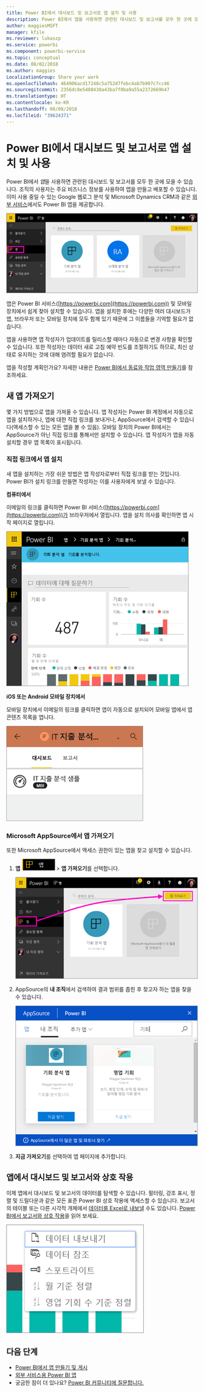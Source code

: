 ```yaml
---
title: Power BI에서 대시보드 및 보고서로 앱 설치 및 사용
description: Power BI에서 앱을 사용하면 관련된 대시보드 및 보고서를 모두 한 곳에 모을 수 있습니다.
author: maggiesMSFT
manager: kfile
ms.reviewer: lukaszp
ms.service: powerbi
ms.component: powerbi-service
ms.topic: conceptual
ms.date: 08/02/2018
ms.author: maggies
LocalizationGroup: Share your work
ms.openlocfilehash: 464906acd17248c5a752d7febc4ab7b907c7cc46
ms.sourcegitcommit: 2356dc8e5488438a43ba7f0ba9a55a2372669b47
ms.translationtype: HT
ms.contentlocale: ko-KR
ms.lasthandoff: 08/08/2018
ms.locfileid: "39624371"
---
```

# <a name="install-and-use-apps-with-dashboards-and-reports-in-power-bi"></a>Power BI에서 대시보드 및 보고서로 앱 설치 및 사용
Power BI에서 *앱*을 사용하면 관련된 대시보드 및 보고서를 모두 한 곳에 모을 수 있습니다. 조직의 사용자는 주요 비즈니스 정보를 사용하여 앱을 만들고 배포할 수 있습니다. 이미 사용 중일 수 있는 Google 웹로그 분석 및 Microsoft Dynamics CRM과 같은 [외부 서비스](service-connect-to-services.md)에서도 Power BI 앱을 제공합니다. 

![Power BI의 앱](media/service-install-use-apps/power-bi-apps-left-nav.png)

앱은 Power BI 서비스([https://powerbi.com](https://powerbi.com)) 및 모바일 장치에서 쉽게 찾아 설치할 수 있습니다. 앱을 설치한 후에는 다양한 여러 대시보드가 앱, 브라우저 또는 모바일 장치에 모두 함께 있기 때문에 그 이름들을 기억할 필요가 없습니다.

앱을 사용하면 앱 작성자가 업데이트를 릴리스할 때마다 자동으로 변경 사항을 확인할 수 있습니다. 또한 작성자는 데이터 새로 고침 예약 빈도를 조절하기도 하므로, 최신 상태로 유지하는 것에 대해 염려할 필요가 없습니다. 

앱을 작성할 계획인가요? 자세한 내용은 [Power BI에서 동료와 작업 영역 만들기](service-create-distribute-apps.md)를 참조하세요.

## <a name="get-a-new-app"></a>새 앱 가져오기
몇 가지 방법으로 앱을 가져올 수 있습니다. 앱 작성자는 Power BI 계정에서 자동으로 앱을 설치하거나, 앱에 대한 직접 링크를 보내거나, AppSource에서 검색할 수 있습니다(액세스할 수 있는 모든 앱을 볼 수 있음). 모바일 장치의 Power BI에서는 AppSource가 아닌 직접 링크를 통해서만 설치할 수 있습니다. 앱 작성자가 앱을 자동 설치할 경우 앱 목록이 표시됩니다.

### <a name="install-an-app-from-a-direct-link"></a>직접 링크에서 앱 설치 
새 앱을 설치하는 가장 쉬운 방법은 앱 작성자로부터 직접 링크를 받는 것입니다. Power BI가 설치 링크를 만들면 작성자는 이를 사용자에게 보낼 수 있습니다.

**컴퓨터에서** 

이메일의 링크를 클릭하면 Power BI 서비스([https://powerbi.com](https://powerbi.com))가 브라우저에서 열립니다. 앱을 설치 의사를 확인하면 앱 시작 페이지로 열립니다.

![Power BI 서비스의 앱 방문 페이지](media/service-install-use-apps/power-bi-app-landing-page-opportunity-480.png)

**iOS 또는 Android 모바일 장치에서** 

모바일 장치에서 이메일의 링크를 클릭하면 앱이 자동으로 설치되어 모바일 앱에서 앱 콘텐츠 목록을 엽니다. 

![모바일 장치의 앱 콘텐츠 목록](media/service-install-use-apps/power-bi-app-index-it-spend-360.png)

### <a name="get-the-app-from-microsoft-appsource"></a>Microsoft AppSource에서 앱 가져오기
또한 Microsoft AppSource에서 액세스 권한이 있는 앱을 찾고 설치할 수 있습니다. 

1. **앱** ![왼쪽 탐색 창의 앱](media/service-install-use-apps/power-bi-apps-bar.png) > **앱 가져오기**를 선택합니다. 
   
     ![앱 가져오기 아이콘](media/service-install-use-apps/power-bi-service-apps-get-apps-oppty.png)
2. AppSource의 **내 조직**에서 검색하여 결과 범위를 좁힌 후 찾고자 하는 앱을 찾을 수 있습니다.
   
     ![내 조직의 AppSource에서](media/service-install-use-apps/power-bi-appsource-my-org.png)
3. **지금 가져오기**를 선택하여 앱 페이지에 추가합니다. 

## <a name="interact-with-the-dashboards-and-reports-in-the-app"></a>앱에서 대시보드 및 보고서와 상호 작용
이제 앱에서 대시보드 및 보고서의 데이터를 탐색할 수 있습니다. 필터링, 강조 표시, 정렬 및 드릴다운과 같은 모든 표준 Power BI 상호 작용에 액세스할 수 있습니다. 보고서의 테이블 또는 다른 시각적 개체에서 [데이터를 Excel로 내보낼](power-bi-visualization-export-data.md) 수도 있습니다. [Power BI에서 보고서와 상호 작용](service-reading-view-and-editing-view.md)을 읽어 보세요. 

![Power BI 시각적 개체에서 데이터 내보내기](media/service-install-use-apps/power-bi-service-export-data-visual.png)



## <a name="next-steps"></a>다음 단계
* [Power BI에서 앱 만들기 및 게시](service-create-distribute-apps.md)
* [외부 서비스용 Power BI 앱](service-connect-to-services.md)
* 궁금한 점이 더 있나요? [Power BI 커뮤니티에 질문합니다.](http://community.powerbi.com/)

